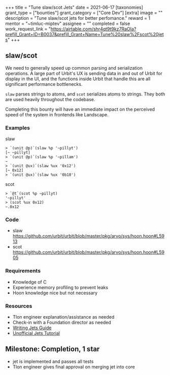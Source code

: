 +++
title = "Tune slaw/scot Jets"
date = 2021-06-17
[taxonomies]
grant_type = ["bounties"]
grant_category = ["Core Dev"]
[extra]
image = ""
description = "Tune slaw/scot jets for better perfomance."
reward = 1
mentor = "~timluc-miptev"
assignee = ""
completed = false
work_request_link = "https://airtable.com/shr4qt9t9kz7RaOIa?prefill_Grant+ID=B0037&prefill_Grant+Name=Tune%20slaw%2Fscot%20jets"
+++

## slaw/scot

We need to generally speed up common parsing and serialization operations. A large part of Urbit's UX is sending data in and out of Urbit for display in the UI, and the functions inside Urbit that handle this are all significant performance bottlenecks.

`slaw` parses strings to atoms, and `scot` serializes atoms to strings. They both are used heavily throughout the codebase.

Completing this bounty will have an immediate impact on the perceived speed of the system in frontends like Landscape.

### Examples
slaw
```
> `(unit @p)`(slaw %p '~pillyt')
[~ ~pillyt]
> `(unit @p)`(slaw %p '~pillam')
~
> `(unit @ux)`(slaw %ux '0x12')
[~ 0x12]
> `(unit @ux)`(slaw %ux '0b10')
```

scot
```
> `@t`(scot %p ~pillyt)
'~pillyt'
> (scot %ux 0x12)
~.0x12
```

### Code

* slaw https://github.com/urbit/urbit/blob/master/pkg/arvo/sys/hoon.hoon#L5913
* scot https://github.com/urbit/urbit/blob/master/pkg/arvo/sys/hoon.hoon#L5905

### Requirements

* Knowledge of C
* Experience memory profiling to prevent leaks
* Hoon knowledge nice but not necessary

### Resources

* Tlon engineer explanation/assistance as needed
* Check-in with a Foundation director as needed
* [Writing Jets Guide](https://urbit.org/docs/vere/jetting/)
* [Unofficial Jets Tutorial](https://gist.github.com/sigilante/3f9d13423a48a3d71041c938691d1f33)

## Milestone: Completion, 1 star
- jet is implemented and passes all tests
- Tlon engineer gives final approval on merging jet into core
